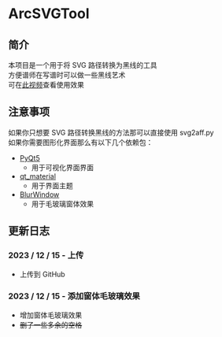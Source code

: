 # ArcSVGTool
 
## 简介

本项目是一个用于将 SVG 路径转换为黑线的工具  
方便谱师在写谱时可以做一些黑线艺术  
可在[此视频](https://www.bilibili.com/video/BV1Uz4y1c7hw/)查看使用效果

## 注意事项

如果你只想要 SVG 路径转换黑线的方法那可以直接使用 svg2aff.py  
如果你需要图形化界面那么有以下几个依赖包：
- [PyQt5](https://pypi.org/project/PyQt5/)
    - 用于可视化界面界面
- [qt_material](https://pypi.org/project/qt_material/)
    - 用于界面主题
- [BlurWindow](https://pypi.org/project/BlurWindow/)
    - 用于毛玻璃窗体效果

## 更新日志

### 2023 / 12 / 15 - 上传
- 上传到 GitHub

### 2023 / 12 / 15 - 添加窗体毛玻璃效果
- 增加窗体毛玻璃效果
- ~~删了一些多余的空格~~